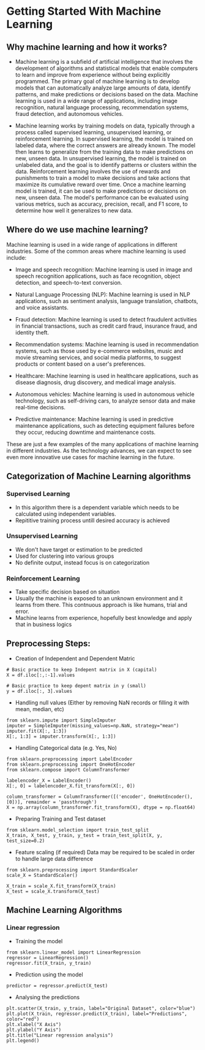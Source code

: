 # Getting Started With Machine Learning

## Why machine learning and how it works?
- Machine learning is a subfield of artificial intelligence that involves the development of algorithms and statistical models that enable computers to learn and improve from experience without being explicitly programmed. The primary goal of machine learning is to develop models that can automatically analyze large amounts of data, identify patterns, and make predictions or decisions based on the data. Machine learning is used in a wide range of applications, including image recognition, natural language processing, recommendation systems, fraud detection, and autonomous vehicles.

- Machine learning works by training models on data, typically through a process called supervised learning, unsupervised learning, or reinforcement learning. In supervised learning, the model is trained on labeled data, where the correct answers are already known. The model then learns to generalize from the training data to make predictions on new, unseen data. In unsupervised learning, the model is trained on unlabeled data, and the goal is to identify patterns or clusters within the data. Reinforcement learning involves the use of rewards and punishments to train a model to make decisions and take actions that maximize its cumulative reward over time. Once a machine learning model is trained, it can be used to make predictions or decisions on new, unseen data. The model's performance can be evaluated using various metrics, such as accuracy, precision, recall, and F1 score, to determine how well it generalizes to new data.

## Where do we use machine learning?

Machine learning is used in a wide range of applications in different industries. Some of the common areas where machine learning is used include:

- Image and speech recognition: Machine learning is used in image and speech recognition applications, such as face recognition, object detection, and speech-to-text conversion.

- Natural Language Processing (NLP): Machine learning is used in NLP applications, such as sentiment analysis, language translation, chatbots, and voice assistants.

- Fraud detection: Machine learning is used to detect fraudulent activities in financial transactions, such as credit card fraud, insurance fraud, and identity theft.

- Recommendation systems: Machine learning is used in recommendation systems, such as those used by e-commerce websites, music and movie streaming services, and social media platforms, to suggest products or content based on a user's preferences.

- Healthcare: Machine learning is used in healthcare applications, such as disease diagnosis, drug discovery, and medical image analysis.

- Autonomous vehicles: Machine learning is used in autonomous vehicle technology, such as self-driving cars, to analyze sensor data and make real-time decisions.

- Predictive maintenance: Machine learning is used in predictive maintenance applications, such as detecting equipment failures before they occur, reducing downtime and maintenance costs.

These are just a few examples of the many applications of machine learning in different industries. As the technology advances, we can expect to see even more innovative use cases for machine learning in the future.

## Categorization of Machine Learning algorithms

### Supervised Learning
- In this algorithm there is a dependent variable which needs to be calculated using independent variables.
- Repititive training process untill desired accuracy is achieved

### Unsupervised Learning
- We don't have target or estimation to be predicted
- Used for clustering into various groups
- No definite output, instead focus is on categorization

### Reinforcement Learning
- Take specific decision based on situation
- Usually the machine is exposed to an unknown environment and it learns from there. This contnuous approach is like humans, trial and error.
- Machine learns from experience, hopefully best knowledge and apply that in business logics

## Preprocessing Steps:

- Creation of Independent and Dependent Matric
```
# Basic practice to keep Indepent matrix in X (capital)
X = df.iloc[:,:-1].values
```
```
# Basic practice to keep depent matrix in y (small)
y = df.iloc[:, 3].values
```

- Handling null values (Either by removing NaN records or filling it with mean, median, etc)
```
from sklearn.impute import SimpleImputer
imputer = SimpleImputer(missing_values=np.NaN, strategy="mean")
imputer.fit(X[:, 1:3])
X[:, 1:3] = imputer.transform(X[:, 1:3])
```

- Handling Categorical data (e.g. Yes, No)
```
from sklearn.preprocessing import LabelEncoder
from sklearn.preprocessing import OneHotEncoder
from sklearn.compose import ColumnTransformer

labelencoder_X = LabelEncoder()
X[:, 0] = labelencoder_X.fit_transform(X[:, 0])

column_transformer = ColumnTransformer([('encoder', OneHotEncoder(), [0])], remainder = 'passthrough')
X = np.array(column_transformer.fit_transform(X), dtype = np.float64)

```

- Preparing Training and Test dataset
```
from sklearn.model_selection import train_test_split
X_train, X_test, y_train, y_test = train_test_split(X, y, test_size=0.2)
```

- Feature scaling (if required) Data may be required to be scaled in order to handle large data difference
```
from sklearn.preprocessing import StandardScaler
scale_X = StandardScaler()

X_train = scale_X.fit_transform(X_train)
X_test = scale_X.transform(X_test)
```

## Machine Learning Algorithms

### Linear regression

- Training the model
```
from sklearn.linear_model import LinearRegression
regressor = LinearRegression()
regressor.fit(X_train, y_train)
```

- Prediction using the model
```
predictor = regressor.predict(X_test)
```

- Analysing the predictions
```
plt.scatter(X_train, y_train, label="Original Dataset", color="blue")
plt.plot(X_train, regressor.predict(X_train), label="Predictions", color="red")
plt.xlabel("X Axis")
plt.ylabel("Y Axis")
plt.title("Linear regression analysis")
plt.legend()
```


